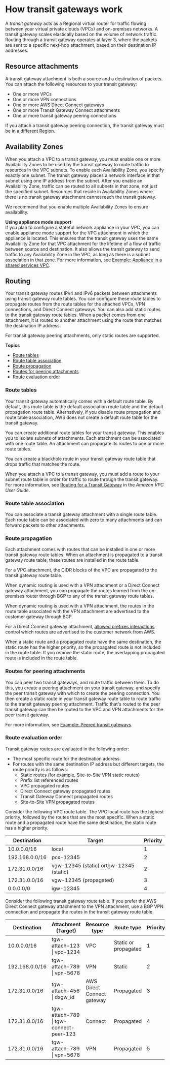 # How transit gateways work<a name="how-transit-gateways-work"></a>

A *transit gateway* acts as a Regional virtual router for traffic flowing between your virtual private clouds \(VPCs\) and on\-premises networks\. A transit gateway scales elastically based on the volume of network traffic\. Routing through a transit gateway operates at layer 3, where the packets are sent to a specific next\-hop attachment, based on their destination IP addresses\.

## Resource attachments<a name="tgw-attachments-overview"></a>

A transit gateway attachment is both a source and a destination of packets\. You can attach the following resources to your transit gateway:
+ One or more VPCs
+ One or more VPN connections
+ One or more AWS Direct Connect gateways
+ One or more Transit Gateway Connect attachments
+ One or more transit gateway peering connections

If you attach a transit gateway peering connection, the transit gateway must be in a different Region\.

## Availability Zones<a name="tgw-az-overview"></a>

When you attach a VPC to a transit gateway, you must enable one or more Availability Zones to be used by the transit gateway to route traffic to resources in the VPC subnets\. To enable each Availability Zone, you specify exactly one subnet\. The transit gateway places a network interface in that subnet using one IP address from the subnet\. After you enable an Availability Zone, traffic can be routed to all subnets in that zone, not just the specified subnet\. Resources that reside in Availability Zones where there is no transit gateway attachment cannot reach the transit gateway\.

We recommend that you enable multiple Availability Zones to ensure availability\.

**Using appliance mode support**  
If you plan to configure a stateful network appliance in your VPC, you can enable appliance mode support for the VPC attachment in which the appliance is located\. This ensures that the transit gateway uses the same Availability Zone for that VPC attachment for the lifetime of a flow of traffic between source and destination\. It also allows the transit gateway to send traffic to any Availability Zone in the VPC, as long as there is a subnet association in that zone\. For more information, see [Example: Appliance in a shared services VPC](transit-gateway-appliance-scenario.md)\.

## Routing<a name="tgw-routing-overview"></a>

Your transit gateway routes IPv4 and IPv6 packets between attachments using transit gateway route tables\. You can configure these route tables to propagate routes from the route tables for the attached VPCs, VPN connections, and Direct Connect gateways\. You can also add static routes to the transit gateway route tables\. When a packet comes from one attachment, it is routed to another attachment using the route that matches the destination IP address\.

For transit gateway peering attachments, only static routes are supported\.

**Topics**
+ [Route tables](#tgw-route-tables-overview)
+ [Route table association](#tgw-route-table-association-overview)
+ [Route propagation](#tgw-route-propagation-overview)
+ [Routes for peering attachments](#tgw-route-table-peering)
+ [Route evaluation order](#tgw-route-evaluation-overview)

### Route tables<a name="tgw-route-tables-overview"></a>

Your transit gateway automatically comes with a default route table\. By default, this route table is the default association route table and the default propagation route table\. Alternatively, if you disable route propagation and route table association, AWS does not create a default route table for the transit gateway\.

You can create additional route tables for your transit gateway\. This enables you to isolate subnets of attachments\. Each attachment can be associated with one route table\. An attachment can propagate its routes to one or more route tables\.

You can create a blackhole route in your transit gateway route table that drops traffic that matches the route\.

When you attach a VPC to a transit gateway, you must add a route to your subnet route table in order for traffic to route through the transit gateway\. For more information, see [Routing for a Transit Gateway](https://docs.aws.amazon.com/vpc/latest/userguide/route-table-options.html#route-tables-tgw) in the *Amazon VPC User Guide*\.

### Route table association<a name="tgw-route-table-association-overview"></a>

You can associate a transit gateway attachment with a single route table\. Each route table can be associated with zero to many attachments and can forward packets to other attachments\.

### Route propagation<a name="tgw-route-propagation-overview"></a>

Each attachment comes with routes that can be installed in one or more transit gateway route tables\. When an attachment is propagated to a transit gateway route table, these routes are installed in the route table\.

For a VPC attachment, the CIDR blocks of the VPC are propagated to the transit gateway route table\. 

When dynamic routing is used with a VPN attachment or a Direct Connect gateway attachment, you can propagate the routes learned from the on\-premises router through BGP to any of the transit gateway route tables\.

When dynamic routing is used with a VPN attachment, the routes in the route table associated with the VPN attachment are advertised to the customer gateway through BGP\.

For a Direct Connect gateway attachment, [allowed prefixes interactions](https://docs.aws.amazon.com/directconnect/latest/UserGuide/allowed-to-prefixes.html) control which routes are advertised to the customer network from AWS\.

When a static route and a propagated route have the same destination, the static route has the higher priority, so the propagated route is not included in the route table\. If you remove the static route, the overlapping propagated route is included in the route table\.

### Routes for peering attachments<a name="tgw-route-table-peering"></a>

You can peer two transit gateways, and route traffic between them\. To do this, you create a peering attachment on your transit gateway, and specify the peer transit gateway with which to create the peering connection\. You then create a static route in your transit gateway route table to route traffic to the transit gateway peering attachment\. Traffic that's routed to the peer transit gateway can then be routed to the VPC and VPN attachments for the peer transit gateway\.

For more information, see [Example: Peered transit gateways](transit-gateway-peering-scenario.md)\.

### Route evaluation order<a name="tgw-route-evaluation-overview"></a>

Transit gateway routes are evaluated in the following order:
+ The most specific route for the destination address\.
+ For routes with the same destination IP address but different targets, the route priority is as follows:
  + Static routes \(for example, Site\-to\-Site VPN static routes\)
  + Prefix list referenced routes
  + VPC propagated routes
  + Direct Connect gateway propagated routes
  + Transit Gateway Connect propagated routes
  + Site\-to\-Site VPN propagated routes

Consider the following VPC route table\. The VPC local route has the highest priority, followed by the routes that are the most specific\. When a static route and a propagated route have the same destination, the static route has a higher priority\.


| Destination | Target | Priority | 
| --- | --- | --- | 
| 10\.0\.0\.0/16 |  local  | 1 | 
| 192\.168\.0\.0/16 | pcx\-12345 | 2 | 
| 172\.31\.0\.0/16 | vgw\-12345 \(static\) ortgw\-12345 \(static\) | 2 | 
| 172\.31\.0\.0/16 | vgw\-12345 \(propagated\) | 3 | 
| 0\.0\.0\.0/0 | igw\-12345 | 4 | 

Consider the following transit gateway route table\. If you prefer the AWS Direct Connect gateway attachment to the VPN attachment, use a BGP VPN connection and propagate the routes in the transit gateway route table\.


| Destination | Attachment \(Target\) | Resource type | Route type | Priority | 
| --- | --- | --- | --- | --- | 
| 10\.0\.0\.0/16 | tgw\-attach\-123 \| vpc\-1234 | VPC | Static or propagated | 1 | 
| 192\.168\.0\.0/16 | tgw\-attach\-789 \| vpn\-5678 | VPN | Static | 2 | 
| 172\.31\.0\.0/16 | tgw\-attach\-456 \| dxgw\_id | AWS Direct Connect gateway | Propagated | 3 | 
| 172\.31\.0\.0/16 | tgw\-attach\-789 \| tgw\-connect\-peer\-123 | Connect | Propagated | 4 |
| 172\.31\.0\.0/16 | tgw\-attach\-789 \| vpn\-5678 | VPN | Propagated | 5 | 